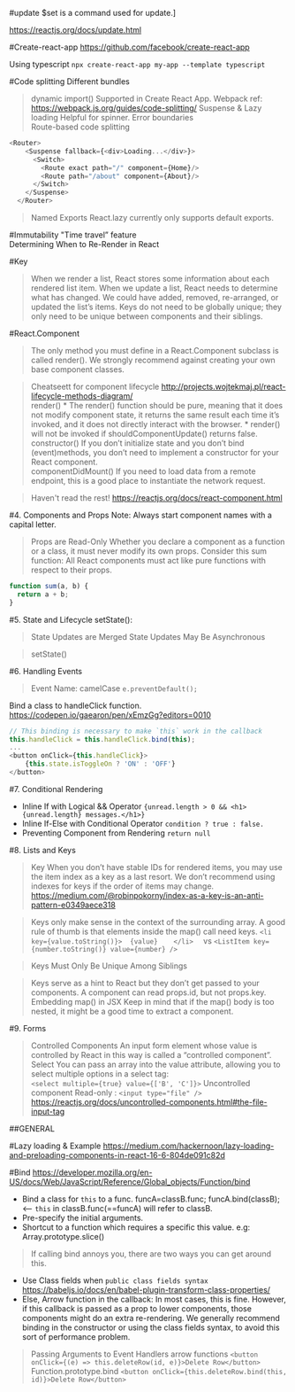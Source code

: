 #update
$set is a command used for update.]

https://reactjs.org/docs/update.html


#Create-react-app
https://github.com/facebook/create-react-app

Using typescript
`npx create-react-app my-app --template typescript`

#Code splitting
	Different bundles
> dynamic import()
	Supported in Create React App.
	Webpack ref: https://webpack.js.org/guides/code-splitting/
> Suspense & Lazy loading
	Helpful for spinner.
> Error boundaries 	
> Route-based code splitting

```js
<Router>
    <Suspense fallback={<div>Loading...</div>}>
      <Switch>
        <Route exact path="/" component={Home}/>
        <Route path="/about" component={About}/>
      </Switch>
    </Suspense>
  </Router>
```
> Named Exports
	React.lazy currently only supports default exports. 

#Immutability
	"Time travel” feature	
	Determining When to Re-Render in React

#Key	
> When we render a list, React stores some information about each rendered list item. 
	When we update a list, React needs to determine what has changed.
	We could have added, removed, re-arranged, or updated the list’s items.
> Keys do not need to be globally unique; they only need to be unique between components and their siblings.


#React.Component
> The only method you must define in a React.Component subclass is called render(). 
> We strongly recommend against creating your own base component classes. 

> Cheatseett for component lifecycle
http://projects.wojtekmaj.pl/react-lifecycle-methods-diagram/	
> render()
	* The render() function should be pure, meaning that it does not modify component state, it returns the same result each time it’s invoked, and it does not directly interact with the browser.
	* render() will not be invoked if shouldComponentUpdate() returns false.
> constructor()
	If you don’t initialize state and you don’t bind (event)methods, you don’t need to implement a constructor for your React component.	
> componentDidMount()
	 If you need to load data from a remote endpoint, this is a good place to instantiate the network request.

> Haven't read the rest!
https://reactjs.org/docs/react-component.html

#4. Components and Props
Note: Always start component names with a capital letter.
> Props are Read-Only
	Whether you declare a component as a function or a class, it must never modify its own props. Consider this sum function:
>  All React components must act like pure functions with respect to their props.
```js
function sum(a, b) {
  return a + b;
}
```

#5. State and Lifecycle
setState():
> State Updates are Merged
> State Updates May Be Asynchronous

>setState()

#6. Handling Events
>Event Name: camelCase
`e.preventDefault();`

Bind a class to handleClick function. https://codepen.io/gaearon/pen/xEmzGg?editors=0010
```js
// This binding is necessary to make `this` work in the callback
this.handleClick = this.handleClick.bind(this);
...
<button onClick={this.handleClick}>
    {this.state.isToggleOn ? 'ON' : 'OFF'}
</button>
```

#7. Conditional Rendering
* Inline If with Logical && Operator
	`{unread.length > 0 && <h1> {unread.length} messages.</h1>}`
* Inline If-Else with Conditional Operator
	`condition ? true : false.`
* Preventing Component from Rendering
	`return null`

#8. Lists and Keys
> Key
	When you don’t have stable IDs for rendered items, you may use the item index as a key as a last resort.
	We don’t recommend using indexes for keys if the order of items may change.
https://medium.com/@robinpokorny/index-as-a-key-is-an-anti-pattern-e0349aece318

> Keys only make sense in the context of the surrounding array.
	A good rule of thumb is that elements inside the map() call need keys.
`<li key={value.toString()}>  {value}    </li>	` vs
`<ListItem key={number.toString()} value={number} />`
	 
> Keys Must Only Be Unique Among Siblings

> Keys serve as a hint to React but they don’t get passed to your components.
	A component can read props.id, but not props.key.
> Embedding map() in JSX
	Keep in mind that if the map() body is too nested, it might be a good time to extract a component.

#9. Forms
> Controlled Components
	An input form element whose value is controlled by React in this way is called a “controlled component”.
> Select
	You can pass an array into the value attribute, allowing you to select multiple options in a select tag:	
`<select multiple={true} value={['B', 'C']}>`
>  Uncontrolled component 
	Read-only : `<input type="file" />`
https://reactjs.org/docs/uncontrolled-components.html#the-file-input-tag


##GENERAL

#Lazy loading & 
Example
https://medium.com/hackernoon/lazy-loading-and-preloading-components-in-react-16-6-804de091c82d


#Bind
https://developer.mozilla.org/en-US/docs/Web/JavaScript/Reference/Global_objects/Function/bind
* Bind a class for `this` to a func.
	funcA=classB.func;
	funcA.bind(classB); <-- `this` in classB.func(==funcA) will refer to classB.
* Pre-specify the initial arguments.
* Shortcut to a function which requires a specific this value.
	e.g: Array.prototype.slice()

> If calling bind annoys you, there are two ways you can get around this.
* Use Class fields when `public class fields syntax`
https://babeljs.io/docs/en/babel-plugin-transform-class-properties/
* Else, Arrow function in the callback:
	 In most cases, this is fine. However, if this callback is passed as a prop to lower components, those components might do an extra re-rendering.
	 We generally recommend binding in the constructor or using the class fields syntax, to avoid this sort of performance problem.
> Passing Arguments to Event Handlers
	arrow functions 
`<button onClick={(e) => this.deleteRow(id, e)}>Delete Row</button>`
	Function.prototype.bind
`<button onClick={this.deleteRow.bind(this, id)}>Delete Row</button>`

